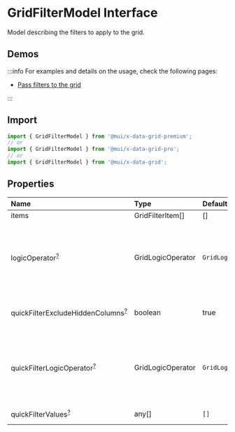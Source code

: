 # GridFilterModel Interface

<p class="description">Model describing the filters to apply to the grid.</p>

## Demos

:::info
For examples and details on the usage, check the following pages:

- [Pass filters to the grid](/x/react-data-grid/filtering/#pass-filters-to-the-data-grid)

:::

## Import

```js
import { GridFilterModel } from '@mui/x-data-grid-premium';
// or
import { GridFilterModel } from '@mui/x-data-grid-pro';
// or
import { GridFilterModel } from '@mui/x-data-grid';
```

## Properties

| Name                                                                                                              | Type                                             | Default                                                   | Description                                                                                                                                  |
| :---------------------------------------------------------------------------------------------------------------- | :----------------------------------------------- | :-------------------------------------------------------- | :------------------------------------------------------------------------------------------------------------------------------------------- |
| <span class="prop-name">items</span>                                                                              | <span class="prop-type">GridFilterItem[]</span>  | <span class="prop-default">[]</span>                      |                                                                                                                                              |
| <span class="prop-name optional">logicOperator<sup><abbr title="optional">?</abbr></sup></span>                   | <span class="prop-type">GridLogicOperator</span> | <span class="prop-default">`GridLogicOperator.Or`</span>  | - `GridLogicOperator.And`: the row must pass all the filter items.<br />- `GridLogicOperator.Or`: the row must pass at least on filter item. |
| <span class="prop-name optional">quickFilterExcludeHiddenColumns<sup><abbr title="optional">?</abbr></sup></span> | <span class="prop-type">boolean</span>           | <span class="prop-default">true</span>                    | If `false`, the quick filter will also consider cell values from hidden columns.                                                             |
| <span class="prop-name optional">quickFilterLogicOperator<sup><abbr title="optional">?</abbr></sup></span>        | <span class="prop-type">GridLogicOperator</span> | <span class="prop-default">`GridLogicOperator.And`</span> | - `GridLogicOperator.And`: the row must pass all the values.<br />- `GridLogicOperator.Or`: the row must pass at least one value.            |
| <span class="prop-name optional">quickFilterValues<sup><abbr title="optional">?</abbr></sup></span>               | <span class="prop-type">any[]</span>             | <span class="prop-default">`[]`</span>                    | values used to quick filter rows                                                                                                             |

